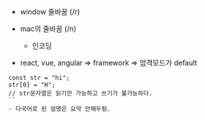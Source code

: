 - window 줄바꿈 (/r)
- mac의 줄바꿈 (/n)
	- 인코딩

- react, vue, angular => framework => 엄격모드가 default

```
const str = "hi";
str[0] = "H";
// str문자열은 읽기만 가능하고 쓰기가 불가능하다.
``
- 다국어로 된 설명은 요약 안해두됨.